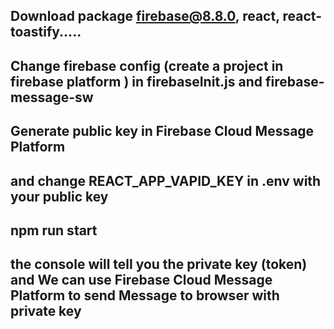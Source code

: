 ## Download package firebase@8.8.0, react, react-toastify.....

## Change firebase config (create a project in firebase platform ) in firebaseInit.js and firebase-message-sw

## Generate public key in Firebase Cloud Message Platform

## and change REACT_APP_VAPID_KEY in .env with your public key

## npm run start

## the console will tell you the private key (token) and We can use Firebase Cloud Message Platform to send Message to browser with private key
